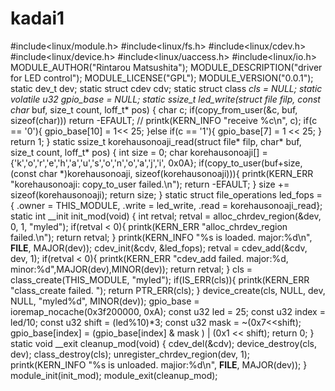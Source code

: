 # kadai1
#include&lt;linux/module.h> #include&lt;linux/fs.h> #include&lt;linux/cdev.h> #include&lt;linux/device.h> #include&lt;linux/uaccess.h> #include&lt;linux/io.h>  MODULE_AUTHOR("Rintarou Matsushita"); MODULE_DESCRIPTION("driver for LED control"); MODULE_LICENSE("GPL"); MODULE_VERSION("0.0.1");  static dev_t dev; static struct cdev cdv; static struct class *cls = NULL; static volatile u32 *gpio_base = NULL;  static ssize_t led_write(struct file* filp, const char* buf, size_t count, loff_t* pos)  {         char c;         if(copy_from_user(&amp;c, buf, sizeof(char)))                 return -EFAULT;  //      printk(KERN_INFO "receive %c\n", c);         if(c == '0'){                 gpio_base[10] = 1&lt;&lt; 25;         }else if(c == '1'){                 gpio_base[7] = 1 &lt;&lt; 25;         }        return 1; }  static ssize_t korehausonoaji_read(struct file* filp, char* buf, size_t count, loff_t* pos) {         int size = 0;         char korehausonoaji[] = {'k','o','r','e','h','a','u','s','o','n','o','a','j','i', 0x0A};         if(copy_to_user(buf+size, (const char *)korehausonoaji, sizeof(korehausonoaji))){                 printk(KERN_ERR "korehausonoaji: copy_to_user failed.\n");                 return -EFAULT;         }          size += sizeof(korehausonoaji);         return size; }  static struct file_operations led_fops = {         .owner = THIS_MODULE,         .write = led_write,         .read = korehausonoaji_read};  static int __init init_mod(void) {         int retval;         retval = alloc_chrdev_region(&amp;dev, 0, 1, "myled");         if(retval &lt; 0){                 printk(KERN_ERR "alloc_chrdev_region failed.\n");                 return retval;         }          printk(KERN_INFO "%s is loaded. major:%d\n", __FILE__, MAJOR(dev));          cdev_init(&amp;cdv, &amp;led_fops);         retval = cdev_add(&amp;cdv, dev, 1);         if(retval &lt; 0){                 printk(KERN_ERR "cdev_add failed. major:%d, minor:%d",MAJOR(dev),MINOR(dev));                 return retval;         }          cls = class_create(THIS_MODULE, "myled");         if(IS_ERR(cls)){                 printk(KERN_ERR "class_create failed. ");                 return PTR_ERR(cls);         } device_create(cls, NULL, dev, NULL, "myled%d", MINOR(dev));          gpio_base = ioremap_nocache(0x3f200000, 0xA);          const u32 led = 25;         const u32 index = led/10;         const u32 shift = (led%10)*3;         const u32 mask = ~(0x7&lt;&lt;shift);         gpio_base[index] = (gpio_base[index] &amp; mask ) | (0x1 &lt;&lt; shift);           return 0; }  static void __exit cleanup_mod(void) {         cdev_del(&amp;cdv);         device_destroy(cls, dev);         class_destroy(cls);         unregister_chrdev_region(dev, 1);         printk(KERN_INFO "%s is unloaded. majior:%d\n", __FILE__, MAJOR(dev)); }  module_init(init_mod); module_exit(cleanup_mod);
